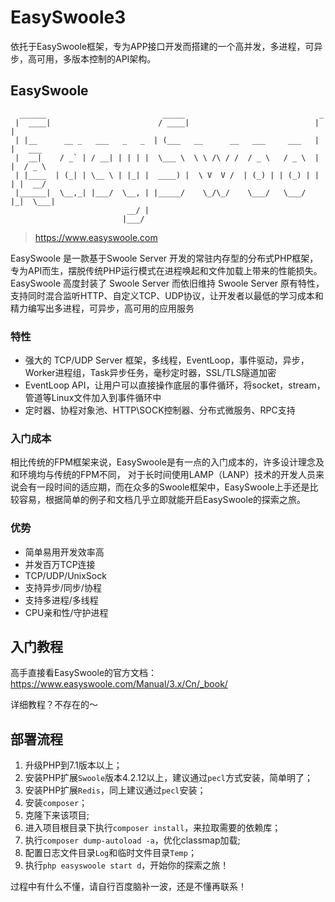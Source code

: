 # EasySwoole3
依托于EasySwoole框架，专为APP接口开发而搭建的一个高并发，多进程，可异步，高可用，多版本控制的API架构。

## EasySwoole
```
  ______                          _____                              _        
 |  ____|                        / ____|                            | |       
 | |__      __ _   ___   _   _  | (___   __      __   ___     ___   | |   ___ 
 |  __|    / _` | / __| | | | |  \___ \  \ \ /\ / /  / _ \   / _ \  | |  / _ \
 | |____  | (_| | \__ \ | |_| |  ____) |  \ V  V /  | (_) | | (_) | | | |  __/
 |______|  \__,_| |___/  \__, | |_____/    \_/\_/    \___/   \___/  |_|  \___|
                          __/ |                                               
                         |___/                                                
```
> https://www.easyswoole.com

EasySwoole 是一款基于Swoole Server 开发的常驻内存型的分布式PHP框架，专为API而生，摆脱传统PHP运行模式在进程唤起和文件加载上带来的性能损失。EasySwoole 高度封装了 Swoole Server 而依旧维持 Swoole Server 原有特性，支持同时混合监听HTTP、自定义TCP、UDP协议，让开发者以最低的学习成本和精力编写出多进程，可异步，高可用的应用服务

### 特性

- 强大的 TCP/UDP Server 框架，多线程，EventLoop，事件驱动，异步，Worker进程组，Task异步任务，毫秒定时器，SSL/TLS隧道加密
- EventLoop API，让用户可以直接操作底层的事件循环，将socket，stream，管道等Linux文件加入到事件循环中
- 定时器、协程对象池、HTTP\SOCK控制器、分布式微服务、RPC支持

### 入门成本

相比传统的FPM框架来说，EasySwoole是有一点的入门成本的，许多设计理念及和环境均与传统的FPM不同，
对于长时间使用LAMP（LANP）技术的开发人员来说会有一段时间的适应期，而在众多的Swoole框架中，EasySwoole上手还是比较容易，根据简单的例子和文档几乎立即就能开启EasySwoole的探索之旅。

### 优势

- 简单易用开发效率高
- 并发百万TCP连接
- TCP/UDP/UnixSock
- 支持异步/同步/协程
- 支持多进程/多线程
- CPU亲和性/守护进程

## 入门教程
高手直接看EasySwoole的官方文档：https://www.easyswoole.com/Manual/3.x/Cn/_book/

详细教程？不存在的～

## 部署流程
1. 升级PHP到7.1版本以上；
2. 安装PHP扩展`Swoole`版本4.2.12以上，建议通过`pecl`方式安装，简单明了；
3. 安装PHP扩展`Redis`，同上建议通过`pecl`安装；
4. 安装`composer`；
5. 克隆下来该项目;
6. 进入项目根目录下执行`composer install`，来拉取需要的依赖库；
7. 执行`composer dump-autoload -a`，优化classmap加载;
8. 配置日志文件目录`Log`和临时文件目录`Temp`；
9. 执行`php easyswoole start d`，开始你的探索之旅！

过程中有什么不懂，请自行百度脑补一波，还是不懂再联系！